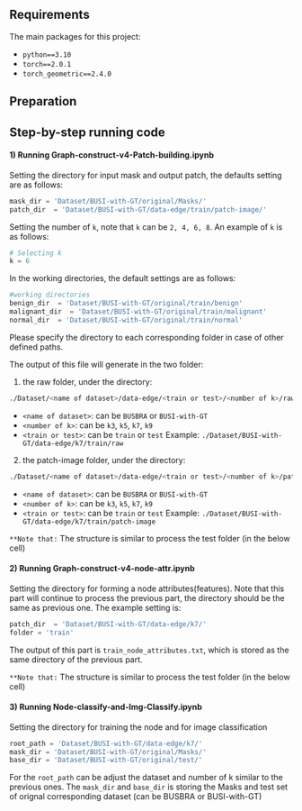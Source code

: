 ## Requirements
The main packages for this project:
* `python==3.10`
* `torch==2.0.1`
* `torch_geometric==2.4.0`

## Preparation

## Step-by-step running code
#### 1) Running Graph-construct-v4-Patch-building.ipynb

Setting the directory for input mask and output patch, the defaults setting are as follows:
```python
mask_dir = 'Dataset/BUSI-with-GT/original/Masks/'
patch_dir  = 'Dataset/BUSI-with-GT/data-edge/train/patch-image/'
```

Setting the number of `k`, note that `k` can be `2, 4, 6, 8`. An example of `k` is as follows:
```python
# Selecting k
k = 6
```

In the working directories, the default settings are as follows:

```python
#working directories
benign_dir  = 'Dataset/BUSI-with-GT/original/train/benign'
malignant_dir  = 'Dataset/BUSI-with-GT/original/train/malignant'
normal_dir  = 'Dataset/BUSI-with-GT/original/train/normal'
```
Please specify the directory to each corresponding folder in case of other defined paths.

The output of this file will generate in the two folder:
1. the raw folder, under the directory: 
```bash
./Dataset/<name of dataset>/data-edge/<train or test>/<number of k>/raw
```
* `<name of dataset>`: can be `BUSBRA` or `BUSI-with-GT`
* `<number of k>`: can be `k3`, `k5`, `k7`, `k9`
* `<train or test>`: can be `train` or `test`
Example: `./Dataset/BUSI-with-GT/data-edge/k7/train/raw`

2. the patch-image folder, under the directory: 
```bash
./Dataset/<name of dataset>/data-edge/<train or test>/<number of k>/patch-image
```
* `<name of dataset>`: can be `BUSBRA` or `BUSI-with-GT`
* `<number of k>`: can be `k3`, `k5`, `k7`, `k9`
* `<train or test>`: can be `train` or `test`
Example: `./Dataset/BUSI-with-GT/data-edge/k7/train/patch-image`

`**Note that:` The structure is similar to process the test folder (in the below cell)


#### 2) Running Graph-construct-v4-node-attr.ipynb

Setting the directory for forming a node attributes(features). Note that this part will continue to process the previous part, the directory should be the same as previous one. 
The example setting is:
```python
patch_dir  = 'Dataset/BUSI-with-GT/data-edge/k7/'
folder = 'train'
```

The output of this part is `train_node_attributes.txt`, which is stored as the same directory of the previous part.

`**Note that:` The structure is similar to process the test folder (in the below cell)

#### 3) Running Node-classify-and-Img-Classify.ipynb

Setting the directory for training the node and for image classification

```python
root_path = 'Dataset/BUSI-with-GT/data-edge/k7/'
mask_dir = 'Dataset/BUSI-with-GT/original/Masks/'
base_dir = 'Dataset/BUSI-with-GT/original/test/'
```

For the `root_path` can be adjust the dataset and number of k similar to the previous ones. The `mask_dir` and `base_dir` is storing the Masks and test set of orignal corresponding dataset (can be BUSBRA or BUSI-with-GT)
